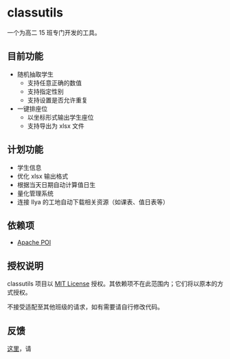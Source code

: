 # classutils
一个为高二 15 班专门开发的工具。

## 目前功能
- 随机抽取学生
  - 支持任意正确的数值
  - 支持指定性别
  - 支持设置是否允许重复
- 一键排座位
  - 以坐标形式输出学生座位
  - 支持导出为 xlsx 文件

## 计划功能
- 学生信息
- 优化 xlsx 输出格式
- 根据当天日期自动计算值日生
- 量化管理系统
- 连接 Ilya 的工地自动下载相关资源（如课表、值日表等）

## 依赖项
- [Apache POI](https://poi.apache.org/ "Apache POI")

## 授权说明
classutils 项目以 [MIT License](https://github.com/IlyaYezelovsky/classutils/blob/main/LICENSE.txt "MIT License") 授权。其依赖项不在此范围内；它们将以原本的方式授权。

不接受适配至其他班级的请求，如有需要请自行修改代码。

## 反馈
[这里](https://github.com/IlyaYezelovsky/classutils/issues "这里")，请
